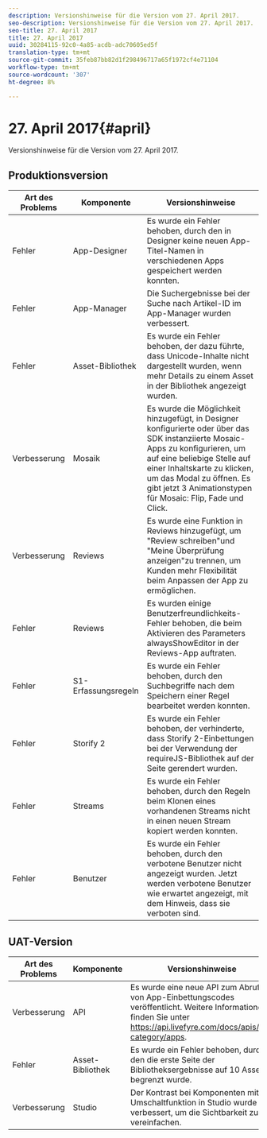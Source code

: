 ```yaml
---
description: Versionshinweise für die Version vom 27. April 2017.
seo-description: Versionshinweise für die Version vom 27. April 2017.
seo-title: 27. April 2017
title: 27. April 2017
uuid: 30284115-92c0-4a85-acdb-adc70605ed5f
translation-type: tm+mt
source-git-commit: 35feb87bb82d1f298496717a65f1972cf4e71104
workflow-type: tm+mt
source-wordcount: '307'
ht-degree: 8%

---
```



# 27. April 2017{#april}

Versionshinweise für die Version vom 27. April 2017.

## Produktionsversion

| **Art des Problems** | **Komponente** | **Versionshinweise** |
|---|---|---|
| Fehler | App-Designer | Es wurde ein Fehler behoben, durch den in Designer keine neuen App-Titel-Namen in verschiedenen Apps gespeichert werden konnten. |
| Fehler | App-Manager | Die Suchergebnisse bei der Suche nach Artikel-ID im App-Manager wurden verbessert. |
| Fehler | Asset-Bibliothek | Es wurde ein Fehler behoben, der dazu führte, dass Unicode-Inhalte nicht dargestellt wurden, wenn mehr Details zu einem Asset in der Bibliothek angezeigt wurden. |
| Verbesserung | Mosaik | Es wurde die Möglichkeit hinzugefügt, in Designer konfigurierte oder über das SDK instanziierte Mosaic-Apps zu konfigurieren, um auf eine beliebige Stelle auf einer Inhaltskarte zu klicken, um das Modal zu öffnen. Es gibt jetzt 3 Animationstypen für Mosaic: Flip, Fade und Click. |
| Verbesserung | Reviews | Es wurde eine Funktion in Reviews hinzugefügt, um &quot;Review schreiben&quot;und &quot;Meine Überprüfung anzeigen&quot;zu trennen, um Kunden mehr Flexibilität beim Anpassen der App zu ermöglichen. |
| Fehler | Reviews | Es wurden einige Benutzerfreundlichkeits-Fehler behoben, die beim Aktivieren des Parameters alwaysShowEditor in der Reviews-App auftraten. |
| Fehler | S1-Erfassungsregeln | Es wurde ein Fehler behoben, durch den Suchbegriffe nach dem Speichern einer Regel bearbeitet werden konnten. |
| Fehler | Storify 2 | Es wurde ein Fehler behoben, der verhinderte, dass Storify 2-Einbettungen bei der Verwendung der requireJS-Bibliothek auf der Seite gerendert wurden. |
| Fehler | Streams | Es wurde ein Fehler behoben, durch den Regeln beim Klonen eines vorhandenen Streams nicht in einen neuen Stream kopiert werden konnten. |
| Fehler | Benutzer | Es wurde ein Fehler behoben, durch den verbotene Benutzer nicht angezeigt wurden. Jetzt werden verbotene Benutzer wie erwartet angezeigt, mit dem Hinweis, dass sie verboten sind. |

## UAT-Version

| **Art des Problems** | **Komponente** | **Versionshinweise** |
|---|---|---|
| Verbesserung | API | Es wurde eine neue API zum Abrufen von App-Einbettungscodes veröffentlicht. Weitere Informationen finden Sie unter https://api.livefyre.com/docs/apis/by-category/apps. |
| Fehler | Asset-Bibliothek | Es wurde ein Fehler behoben, durch den die erste Seite der Bibliotheksergebnisse auf 10 Assets begrenzt wurde. |
| Verbesserung | Studio | Der Kontrast bei Komponenten mit Umschaltfunktion in Studio wurde verbessert, um die Sichtbarkeit zu vereinfachen. |


